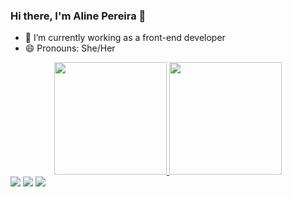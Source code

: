 ### Hi there, I'm Aline Pereira 👋


- 🔭 I’m currently working as a front-end developer
- 😄 Pronouns: She/Her

<div align="center">
  <a href="https://github.com/aline-pereira">
  <img height="180em" src="https://github-readme-stats.vercel.app/api?username=aline-pereira&show_icons=true&theme=dracula&include_all_commits=true&count_private=true"/>
  <img height="180em" src="https://github-readme-stats.vercel.app/api/top-langs/?username=aline-pereira&layout=compact&langs_count=7&theme=dracula"/>
</div>
 
<div> 
  <a href="https://instagram.com/pereiraline.li" target="_blank"><img src="https://img.shields.io/badge/-Instagram-%23E4405F?style=for-the-badge&logo=instagram&logoColor=white" target="_blank"></a>
  <a href = "mailto:pereiraline.aps@gmail.com"><img src="https://img.shields.io/badge/-Gmail-%23333?style=for-the-badge&logo=gmail&logoColor=white" target="_blank"></a>
  <a href="https://www.linkedin.com/in/aline-pereira010/" target="_blank"><img src="https://img.shields.io/badge/-LinkedIn-%230077B5?style=for-the-badge&logo=linkedin&logoColor=white" target="_blank"></a> 

</div>
